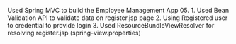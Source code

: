 Used Spring MVC to build the Employee Management App 05.
	1.	Used Bean Validation API to validate data on register.jsp page
	2.	Using Registered user to credential to provide login
	3.	Used ResourceBundleViewResolver for resolving register.jsp (spring-view.properties)